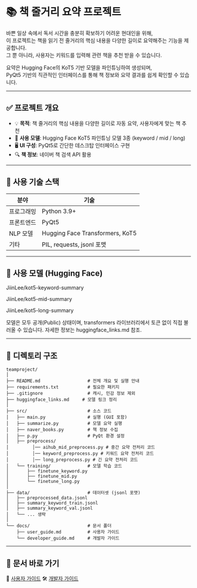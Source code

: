 # 📚 책 줄거리 요약 프로젝트

바쁜 일상 속에서 독서 시간을 충분히 확보하기 어려운 현대인을 위해,  
이 프로젝트는 책을 읽기 전 줄거리의 핵심 내용을 다양한 길이로 요약해주는 기능을 제공합니다.  
그 뿐 아니라, 사용자는 키워드를 입력해 관련 책을 추천 받을 수 있습니다.

요약은 Hugging Face의 KoT5 기반 모델을 파인튜닝하여 생성되며,  
PyQt5 기반의 직관적인 인터페이스를 통해 책 정보와 요약 결과를 쉽게 확인할 수 있습니다.

---

## ✅ 프로젝트 개요

- 💡 **목적**: 책 줄거리의 핵심 내용을 다양한 길이로 자동 요약, 사용자에게 맞는 책 추천
- 🧠 **사용 모델**: Hugging Face KoT5 파인튜닝 모델 3종 (keyword / mid / long)
- 🖥️ **UI 구성**: PyQt5로 간단한 데스크탑 인터페이스 구현
- 🔍 **책 정보**: 네이버 책 검색 API 활용

---

## 🔧 사용 기술 스택

| 분야       | 기술 |
|------------|------|
| 프로그래밍 | Python 3.9+ |
| 프론트엔드 | PyQt5 |
| NLP 모델   | Hugging Face Transformers, KoT5 |
| 기타       | PIL, requests, jsonl 포맷 | 

---



## 🤖 사용 모델 (Hugging Face) 
JiinLee/kot5-keyword-summary

JiinLee/kot5-mid-summary

JiinLee/kot5-long-summary

모델은 모두 공개(Public) 상태이며, transformers 라이브러리에서 토큰 없이 직접 불러올 수 있습니다.
자세한 정보는 huggingface_links.md 참조.

---

## 📁 디렉토리 구조
```plaintext 
teamproject/
│
├── README.md                  # 전체 개요 및 실행 안내
├── requirements.txt           # 필요한 패키지
├── .gitignore                 # 캐시, 민감 정보 제외  
├── huggingface_links.md     # 모델 링크 정리
│
├── src/                       # 소스 코드
│   ├── main.py                # 실행 (GUI 포함)
│   ├── summarize.py           # 모델 요약 실행
│   ├── naver_books.py         # 책 정보 수집
│   ├── p.py                   # PyQt 환경 설정
│   ├── preprocess/
│   	  │── aihub_mid_preprocess.py # 중간 요약 전처리 코드
│   	  │── keyword_preprocess.py # 키워드 요약 전처리 코드
│   	  │── long_preprocess.py # 긴 요약 전처리 코드
│   └── training/              # 모델 학습 코드
│       ├── finetune_keyword.py
│       ├── finetune_mid.py
│       └── finetune_long.py
│
├── data/                      # 데이터셋 (jsonl 포맷)
│   ├── preprocessed_data.jsonl
│   ├── summary_keyword_train.jsonl
│   ├── summary_keyword_val.jsonl
│   └── ... 생략
│
└── docs/                      # 문서 폴더
    ├── user_guide.md          # 사용자 가이드
    └── developer_guide.md     # 개발자 가이드
```
---

## 📄 문서 바로 가기
📘 [사용자 가이드](user_guide.md)
🛠️ [개발자 가이드](developer_guide.md)


